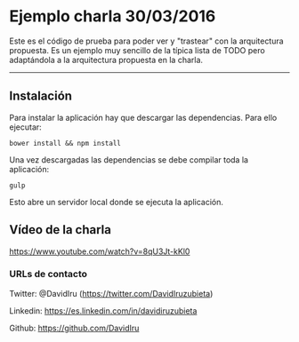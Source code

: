 Ejemplo charla 30/03/2016
===================

Este es el código de prueba para poder ver y "trastear" con la arquitectura propuesta. Es un ejemplo muy sencillo de la típica lista de TODO pero adaptándola a la arquitectura propuesta en la charla.

----------

Instalación
-------------

Para instalar la aplicación hay que descargar las dependencias. Para ello ejecutar:
```
bower install && npm install
```

Una vez descargadas las dependencias se debe compilar toda la aplicación:

```
gulp
```

Esto abre un servidor local donde se ejecuta la aplicación.

Vídeo de la charla
-------------
https://www.youtube.com/watch?v=8qU3Jt-kKl0

### URLs de contacto

Twitter: @DavidIru (https://twitter.com/DavidIruzubieta)

Linkedin: https://es.linkedin.com/in/davidiruzubieta

Github: https://github.com/DavidIru
